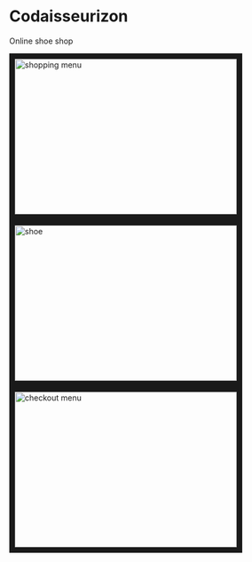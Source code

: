 # Codaisseurizon

 Online shoe shop

 <img src="http://res.cloudinary.com/mdfchucknorris/image/upload/v1512377821/Screenshot_from_2017-12-04_09-44-17_gwjr0j.png"
 alt="shopping menu" width="400" height="280" border="10"/>
 <img src="http://res.cloudinary.com/mdfchucknorris/image/upload/v1512377827/Screenshot_from_2017-12-04_09-44-06_co1uoo.png"
 alt="shoe" width="400" height="280" border="10" position="relative" left="200px"/>
 <img src="http://res.cloudinary.com/mdfchucknorris/image/upload/v1512377813/Screenshot_from_2017-12-04_09-44-43_egczlx.png"
 alt="checkout menu" width="400" height="280" border="10" />
